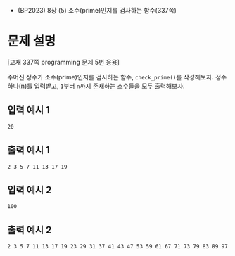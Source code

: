 - (BP2023) 8장 (5) 소수(prime)인지를 검사하는 함수(337쪽)

# 문제 설명
[교재 337쪽 programming 문제 5번 응용]

주어진 정수가 소수(prime)인지를 검사하는 함수, ```check_prime()```를 작성해보자.
정수 하나(n)를 입력받고, `1`부터 `n`까지 존재하는 소수들을 모두 출력해보자.

## 입력 예시 1
```
20
```

## 출력 예시 1
```
2 3 5 7 11 13 17 19
```

## 입력 예시 2
```
100
```

## 출력 예시 2
```
2 3 5 7 11 13 17 19 23 29 31 37 41 43 47 53 59 61 67 71 73 79 83 89 97
```
